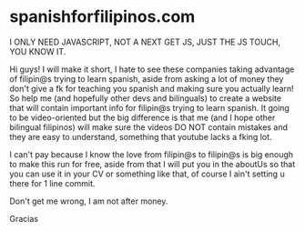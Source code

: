 # spanishforfilipinos.com
I ONLY NEED JAVASCRIPT, NOT A NEXT GET JS, JUST THE JS TOUCH, YOU KNOW IT.

Hi guys! I will make it short, I hate to see these companies taking advantage of filipin@s trying to learn spanish, aside from asking a lot of money 
they don't give a fk for teaching you spanish and making sure you actually learn! So help me (and hopefully other devs and bilinguals) to create a website
that will contain important info for filipin@s trying to learn spanish. It going to be video-oriented but the big difference is that me (and I hope other
bilingual filipinos) will make sure the videos DO NOT contain mistakes and they are easy to understand, something that youtube lacks a fking lot.

I can't pay because I know the love from filipin@s to filipin@s is big enough to make this run for free, aside from that I will put you in the aboutUs 
so that you can use it in your CV or something like that, of course I ain't setting u there for 1 line commit.

Don't get me wrong, I am not after money. 

Gracias
